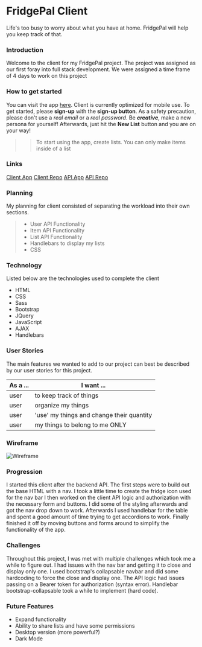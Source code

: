 # FridgePal Client
Life's too busy to worry about what you have at home. FridgePal will help you keep track of that.

### Introduction
Welcome to the client for my FridgePal project. The project was assigned as our first foray into full stack development. We were assigned a time frame of 4 days to work on this project

### How to get started
You can visit the app [here](https://philingyuup.github.io/project-2-client/ "FridgePal Client"). Client is currently optimized for mobile use.
To get started, please **sign-up** with the **sign-up button**. As a safety precaution, please don't use a *real email* or a *real password*. Be _**creative**_, make a new persona for yourself! Afterwards, just hit the **New List** button and you are on your way!

>>To start using the app, create lists. You can only make items inside of a list

### Links
[Client App](https://philingyuup.github.io/project-2-client/)
[Client Repo](https://github.com/philingyuup/project-2-client)
[API App](https://mysterious-dawn-86601.herokuapp.com/)
[API Repo](https://github.com/philingyuup/project-2-api)

### Planning
My planning for client consisted of separating the workload into their own
sections.

>
> - User API Functionality
> - Item API Functionality
> - List API Functionality
> - Handlebars to display my lists
> - CSS
>

### Technology
Listed below are the technologies used to complete the client

- HTML
- CSS
- Sass
- Bootstrap
- JQuery
- JavaScript
- AJAX
- Handlebars

### User Stories
The main features we wanted to add to our project can best be described by our
user stories for this project.

| As a ... | I want ... |
| -------- | ------------- |
| user   | to keep track of things |
| user   | organize my things |
| user   | 'use' my things and change their quantity |
| user   | my things to belong to me ONLY |

### Wireframe
![Wireframe]('/public/Project-2-Wireframe.jpg' "FridgePal Client Wireframe")

### Progression
I started this client after the backend API. The first steps were to build out the base HTML with a nav. I took a little time to create the fridge icon used for the nav bar I then worked on the client API logic and authorization with the necessary form and buttons. I did some of the styling afterwards and got the nav drop down to work. Afterwards I used handlebar for the table and spent a good amount of time trying to get accordions to work. Finally finished it off by moving buttons and forms around to simplify the functionality of the app.

### Challenges
Throughout this project, I was met with multiple challenges which took me a while to figure out. I had issues with the nav bar and getting it to close and display only one. I used bootstrap's collapsable navbar and did some hardcoding to force the close and display one. The API logic had issues passing on a Bearer token for authorization (syntax error). Handlebar bootstrap-collapsable took a while to implement (hard code).

### Future Features
- Expand functionality
- Ability to share lists and have some permissions
- Desktop version (more powerful?)
- Dark Mode
